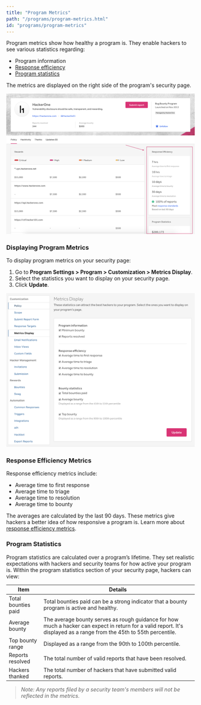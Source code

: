```yaml
---
title: "Program Metrics"
path: "/programs/program-metrics.html"
id: "programs/program-metrics"
---
```


Program metrics show how healthy a program is. They enable hackers to see various statistics regarding:
* Program information
* [Response efficiency](#response)
* [Program statistics](#program)

The metrics are displayed on the right side of the program's security page.

![Program metrics](./images/program-metrics-1.png)

### Displaying Program Metrics
To display program metrics on your security page:
1. Go to **Program Settings > Program > Customization > Metrics Display**.
2. Select the statistics you want to display on your security page.
3. Click **Update**.

![Program metrics-2](./images/program-metrics-2a.png)

<h3 id="response">Response Efficiency Metrics</h3>

Response efficiency metrics include:
* Average time to first response
* Average time to triage
* Average time to resolution
* Average time to bounty

The averages are calculated by the last 90 days. These metrics give hackers a better idea of how responsive a program is. Learn more about [response efficiency metrics](response-target-metrics.html).

<h3 id="program">Program Statistics</h3>

Program statistics are calculated over a program’s lifetime. They set realistic expectations with hackers and security teams for how active your program is. Within the program statistics section of your security page, hackers can view:

Item | Details
---- | -------
Total bounties paid | Total bounties paid can be a strong indicator that a bounty program is active and healthy.
Average bounty | The average bounty serves as rough guidance for how much a hacker can expect in return for a valid report. It's displayed as a range from the 45th to 55th percentile. 
Top bounty range | Displayed as a range from the 90th to 100th percentile.
Reports resolved | The total number of valid reports that have been resolved.
Hackers thanked | The total number of hackers that have submitted valid reports.

><i>Note: Any reports filed by a security team's members will not be reflected in the metrics.</i>
